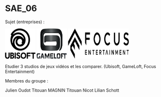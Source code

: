 # SAE_06

Sujet (entreprises) :

<p float="left">
  <img src="https://raw.githubusercontent.com/titoumag/SAE_06/main/static/img/U.png" alt="Ubisoft" width="100" height="100">
  <img src="https://raw.githubusercontent.com/titoumag/SAE_06/main/static/img/GL.png" alt="GameLoft" width="100" height="100">
  <img src="https://raw.githubusercontent.com/titoumag/SAE_06/main/static/img/FE.png" alt="Focus" width="200" height="100">
</p>

Etudier 3 studios de jeux vidéos et les comparer. (Ubisoft, GameLoft, Focus Entertainment)

Membres du groupe :

Julien Oudot
Titouan MAGNIN 
Titouan Nicot 
Lilian Schott
